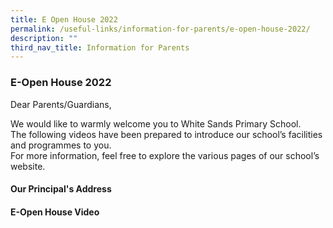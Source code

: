 ```yaml
---
title: E Open House 2022
permalink: /useful-links/information-for-parents/e-open-house-2022/
description: ""
third_nav_title: Information for Parents
---
```

### **E-Open House 2022**


Dear Parents/Guardians,

We would like to warmly welcome you to White Sands Primary School.<br>
The following videos have been prepared to introduce our school’s facilities and programmes to you.<br>
For more information, feel free to explore the various pages of our school’s website.

#### **Our Principal's Address**



#### **E-Open House Video**
